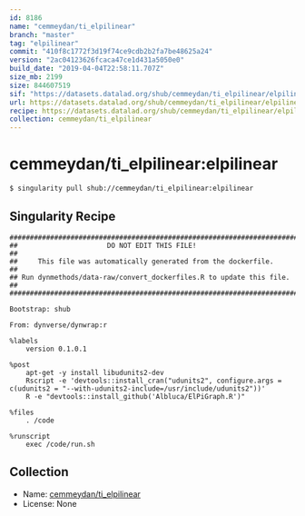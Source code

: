 ```yaml
---
id: 8186
name: "cemmeydan/ti_elpilinear"
branch: "master"
tag: "elpilinear"
commit: "410f8c1772f3d19f74ce9cdb2b2fa7be48625a24"
version: "2ac04123626fcaca47ce1d431a5050e0"
build_date: "2019-04-04T22:58:11.707Z"
size_mb: 2199
size: 844607519
sif: "https://datasets.datalad.org/shub/cemmeydan/ti_elpilinear/elpilinear/2019-04-04-410f8c17-2ac04123/2ac04123626fcaca47ce1d431a5050e0.simg"
url: https://datasets.datalad.org/shub/cemmeydan/ti_elpilinear/elpilinear/2019-04-04-410f8c17-2ac04123/
recipe: https://datasets.datalad.org/shub/cemmeydan/ti_elpilinear/elpilinear/2019-04-04-410f8c17-2ac04123/Singularity
collection: cemmeydan/ti_elpilinear
---
```


# cemmeydan/ti_elpilinear:elpilinear

```bash
$ singularity pull shub://cemmeydan/ti_elpilinear:elpilinear
```

## Singularity Recipe

```singularity
########################################################################
##                      DO NOT EDIT THIS FILE!                        ##
##     This file was automatically generated from the dockerfile.     ##
## Run dynmethods/data-raw/convert_dockerfiles.R to update this file. ##
########################################################################

Bootstrap: shub

From: dynverse/dynwrap:r

%labels
    version 0.1.0.1

%post
    apt-get -y install libudunits2-dev
    Rscript -e 'devtools::install_cran("udunits2", configure.args =  c(udunits2 = "--with-udunits2-include=/usr/include/udunits2"))'
    R -e "devtools::install_github('Albluca/ElPiGraph.R')"

%files
    . /code

%runscript
    exec /code/run.sh
```

## Collection

 - Name: [cemmeydan/ti_elpilinear](https://github.com/cemmeydan/ti_elpilinear)
 - License: None

